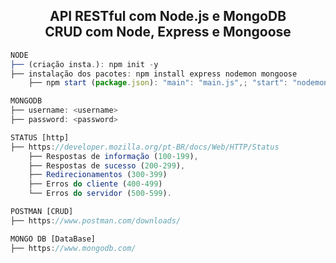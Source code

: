 <div align="center">
    <h2>
        API RESTful com Node.js e MongoDB<br>CRUD com Node, Express e Mongoose
    </h2>
</div>

```js
NODE
├── (criação insta.): npm init -y 
├── instalação dos pacotes: npm install express nodemon mongoose
    ├── npm start (package.json): "main": "main.js",; "start": "nodemon ./main.js localhost 3000"

MONGODB
├── username: <username>
├── password: <password>

STATUS [http]
├── https://developer.mozilla.org/pt-BR/docs/Web/HTTP/Status
    ├── Respostas de informação (100-199),
    ├── Respostas de sucesso (200-299),
    ├── Redirecionamentos (300-399)
    ├── Erros do cliente (400-499)
    └── Erros do servidor (500-599).

POSTMAN [CRUD]
├── https://www.postman.com/downloads/

MONGO DB [DataBase]
├── https://www.mongodb.com/
```
